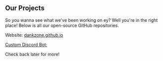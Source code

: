 ## Our Projects
So you wanna see what we've been working on ey? Well you're in the right place!
Below is all our open-source GitHub repositories.

<p>Website:
  <a href="https://github.com/DankZone/dankzone.github.io">dankzone.github.io</a>
  
[Custom Discord Bot:](https://github.com/DankZone/ShpeeBot)

Check back later for more!
